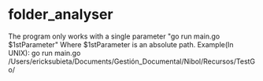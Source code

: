 # folder_analyser
The program only works with a single parameter "go run main.go $1stParameter" Where $1stParameter is an absolute path. 
Example(In UNIX):
go run main.go /Users/ericksubieta/Documents/Gestión_Documental/Nibol/Recursos/TestGo/
